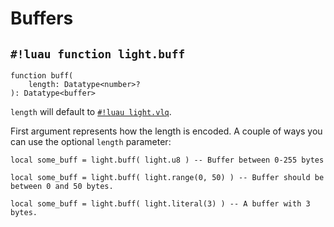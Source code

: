 # Buffers

## `#!luau function light.buff`

```luau title='<!-- b:client --> <!-- b:server --> <!-- b:shared --> <!-- b:sync -->'
function buff(
    length: Datatype<number>?
): Datatype<buffer>
```

`length` will default to [`#!luau light.vlq`](../numbers/uints.md).

First argument represents how the length is encoded. A couple of ways you can use the optional `length` parameter:

```luau
local some_buff = light.buff( light.u8 ) -- Buffer between 0-255 bytes
```

```luau
local some_buff = light.buff( light.range(0, 50) ) -- Buffer should be between 0 and 50 bytes.
```

```luau
local some_buff = light.buff( light.literal(3) ) -- A buffer with 3 bytes.
```

